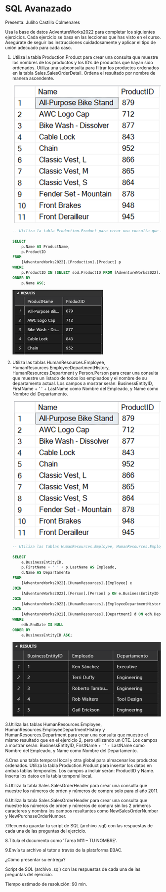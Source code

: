 # SQL Avanazado
Presenta: Juliho Castillo Colmenares

Usa la base de datos AdventureWorks2022 para completar los siguientes ejercicios. Cada ejercicio se basa en las lecciones que has visto en el curso. Asegúrate de seguir las instrucciones cuidadosamente y aplicar el tipo de unión adecuado para cada caso.

1. Utiliza la tabla Production.Product para crear una consulta que muestre los nombres de los productos y los ID’s de productos que hayan sido ordenados. Utiliza una subconsulta para filtrar los productos ordenados en la tabla Sales.SalesOrderDetail. Ordena el resultado por nombre de manera ascendente.

    ![alt text](request-01.png)

    ```sql
    -- Utiliza la tabla Production.Product para crear una consulta que muestre los nombres de los productos y los ID’s de productos que hayan sido ordenados. Utiliza una subconsulta para filtrar los productos ordenados en la tabla Sales.SalesOrderDetail. Ordena el resultado por nombre de manera ascendente.

    SELECT 
        p.Name AS ProductName,
        p.ProductID
    FROM 
        [AdventureWorks2022].[Production].[Product] p
    WHERE 
        p.ProductID IN (SELECT sod.ProductID FROM [AdventureWorks2022].[Sales].[SalesOrderDetail] sod)
    ORDER BY 
        p.Name ASC;
    ```

    ![alt text](response-01.png)

2. Utiliza las tablas HumanResources.Employee, HumanResources.EmployeeDepartmentHistory, HumanResources.Department y Person.Person para crear una consulta que muestre un listado de todos los empleados y el nombre de su departamento actual. Los campos a mostrar serán: BusinessEntityID, FirstName + ' ' + LastName como Nombre del Empleado, y Name como Nombre del Departamento.

    ![alt text](request-01.png)

    ```sql
    -- Utiliza las tablas HumanResources.Employee, HumanResources.EmployeeDepartmentHistory, HumanResources.Department y Person.Person para crear una consulta que muestre un listado de todos los empleados y el nombre de su departamento actual. Los campos a mostrar serán: BusinessEntityID, FirstName + ' ' + LastName como Nombre del Empleado, y Name como Nombre del Departamento.

    SELECT 
        e.BusinessEntityID,
        p.FirstName + ' ' + p.LastName AS Empleado,
        d.Name AS Departamento
    FROM 
        [AdventureWorks2022].[HumanResources].[Employee] e
    JOIN 
        [AdventureWorks2022].[Person].[Person] p ON e.BusinessEntityID = p.BusinessEntityID
    JOIN 
        [AdventureWorks2022].[HumanResources].[EmployeeDepartmentHistory] edh ON e.BusinessEntityID = edh.BusinessEntityID
    JOIN 
        [AdventureWorks2022].[HumanResources].[Department] d ON edh.DepartmentID = d.DepartmentID
    WHERE 
        edh.EndDate IS NULL
    ORDER BY 
        e.BusinessEntityID ASC;
    ```

    ![alt text](response-02.png)


3.Utiliza las tablas HumanResources.Employee, HumanResources.EmployeeDepartmentHistory y HumanResources.Department para crear una consulta que muestre el mismo resultado que en el ejercicio 2, pero utilizando un CTE. Los campos a mostrar serán: BusinessEntityID, FirstName + ' ' + LastName como Nombre del Empleado, y Name como Nombre del Departamento.

4.Crea una tabla temporal local y otra global para almacenar los productos ordenados. Utiliza la tabla Production.Product para insertar los datos en ambas tablas temporales. Los campos a incluir serán: ProductID y Name. Inserta los datos en la tabla temporal local.



5.Utiliza la tabla Sales.SalesOrderHeader para crear una consulta que muestre los números de orden y números de compra solo para el año 2011.



6.Utiliza la tabla Sales.SalesOrderHeader para crear una consulta que muestre los números de orden y números de compra sin los 2 primeros caracteres y nombra los campos resultantes como NewSalesOrderNumber y NewPurchaseOrderNumber.



7.Recuerda guardar tu script de SQL (archivo .sql) con las respuestas de cada una de las preguntas del ejercicio.

8.Titula el documento como 'Tarea M11 – TU NOMBRE'.

9.Envía tu archivo al tutor a través de la plataforma EBAC.

¿Cómo presentar su entrega?

Script de SQL (archivo .sql) con las respuestas de cada una de las preguntas del ejercicio.

Tiempo estimado de resolución: 90 min.